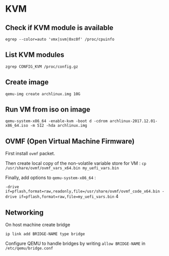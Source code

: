 # KVM

## Check if KVM module is available

`egrep --color=auto 'vmx|svm|0xc0f' /proc/cpuinfo
`

## List KVM modules

`zgrep CONFIG_KVM /proc/config.gz
`

## Create image

`qemu-img create archlinux.img 10G`

## Run VM from iso on image

`qemu-system-x86_64 -enable-kvm -boot d -cdrom archlinux-2017.12.01-x86_64.iso -m 512 -hda archlinux.img`

## OVMF (Open Virtual Machine Firmware)

First install `ovmf` packet.

Then create local copy of the non-volatile variable store for VM : `cp /usr/share/ovmf/ovmf_vars_x64.bin my_uefi_vars.bin`

Finally, add options to `qemu-system-x86_64` :

`-drive if=pflash,format=raw,readonly,file=/usr/share/ovmf/ovmf_code_x64.bin -drive if=pflash,format=raw,file=my_uefi_vars.bin`
4
## Networking

On host machine create bridge 

`ip link add BRIDGE-NAME type bridge`


Configure QEMU to handle bridges by writing `allow BRIDGE-NAME` in `/etc/qemu/bridge.conf`

